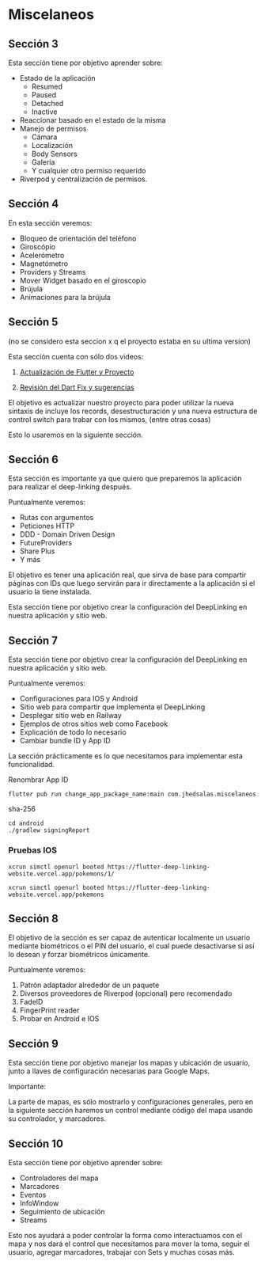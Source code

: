 # Miscelaneos

## Sección 3

Esta sección tiene por objetivo aprender sobre:

- Estado de la aplicación
  - Resumed
  - Paused
  - Detached
  - Inactive
- Reaccionar basado en el estado de la misma
- Manejo de permisos
  - Cámara
  - Localización
  - Body Sensors
  - Galería
  - Y cualquier otro permiso requerido
- Riverpod y centralización de permisos.

## Sección 4

En esta sección veremos:

- Bloqueo de orientación del teléfono
- Giroscópio
- Acelerómetro
- Magnetómetro
- Providers y Streams
- Mover Widget basado en el giroscopio
- Brújula
- Animaciones para la brújula

## Sección 5

(no se considero esta seccion x q el proyecto estaba en su ultima version)

Esta sección cuenta con sólo dos videos:

1. [Actualización de Flutter y Proyecto](https://docs.flutter.dev/release/upgrade)

2. [Revisión del Dart Fix y sugerencias](https://dart.dev/tools/dart-fix)

El objetivo es actualizar nuestro proyecto para poder utilizar la nueva sintaxis de incluye los records, desestructuración y una nueva estructura de control switch para trabar con los mismos, (entre otras cosas)

Esto lo usaremos en la siguiente sección.

## Sección 6

Esta sección es importante ya que quiero que preparemos la aplicación para realizar el deep-linking después.

Puntualmente veremos:

- Rutas con argumentos
- Peticiones HTTP
- DDD - Domain Driven Design
- FutureProviders
- Share Plus
- Y más

El objetivo es tener una aplicación real, que sirva de base para compartir páginas con IDs que luego servirán para ir directamente a la aplicación si el usuario la tiene instalada.

Esta sección tiene por objetivo crear la configuración del DeepLinking en nuestra aplicación y sitio web.

## Sección 7

Esta sección tiene por objetivo crear la configuración del DeepLinking en nuestra aplicación y sitio web.

Puntualmente veremos:

- Configuraciones para IOS y Android
- Sitio web para compartir que implementa el DeepLinking
- Desplegar sitio web en Railway
- Ejemplos de otros sitios web como Facebook
- Explicación de todo lo necesario
- Cambiar bundle ID y App ID

La sección prácticamente es lo que necesitamos para implementar esta funcionalidad.

Renombrar App ID

```
flutter pub run change_app_package_name:main com.jhedsalas.miscelaneos
```

sha-256

```
cd android
./gradlew signingReport
```

### Pruebas IOS

```
xcrun simctl openurl booted https://flutter-deep-linking-website.vercel.app/pokemons/1/

xcrun simctl openurl booted https://flutter-deep-linking-website.vercel.app/pokemons
```

## Sección 8

El objetivo de la sección es ser capaz de autenticar localmente un usuario mediante biométricos o el PIN del usuario, el cual puede desactivarse si así lo desean y forzar biométricos únicamente.

Puntualmente veremos:

1. Patrón adaptador alrededor de un paquete
2. Diversos proveedores de Riverpod (opcional) pero recomendado
3. FadeID
4. FingerPrint reader
5. Probar en Android e IOS

## Sección 9

Esta sección tiene por objetivo manejar los mapas y ubicación de usuario, junto a llaves de configuración necesarias para Google Maps.

Importante:

La parte de mapas, es sólo mostrarlo y configuraciones generales, pero en la siguiente sección haremos un control mediante código del mapa usando su controlador, y marcadores.

## Sección 10

Esta sección tiene por objetivo aprender sobre:

- Controladores del mapa
- Marcadores
- Eventos
- InfoWindow
- Seguimiento de ubicación
- Streams

Esto nos ayudará a poder controlar la forma como interactuamos con el mapa y nos dará el control que necesitamos para mover la toma, seguir el usuario, agregar marcadores, trabajar con Sets y muchas cosas más.

